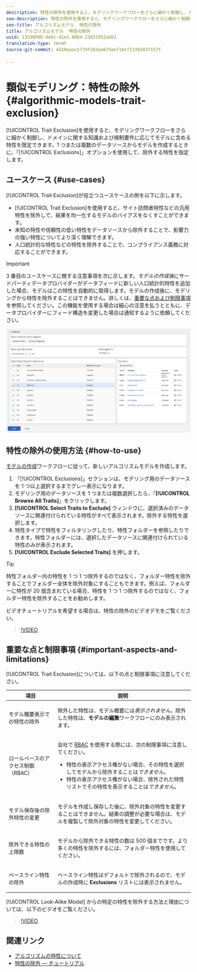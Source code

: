 ```yaml
---
description: 特性の除外を使用すると、モデリングワークフローをさらに細かく制御し、ドメインに関する知識および規制要件に応じてモデルに含める特性を限定できます。1 つまたは複数のデータソースからモデルを作成するときに、「Exclusions」オプションを使用して、除外する特性を指定します。
seo-description: 特性の除外を使用すると、モデリングワークフローをさらに細かく制御し、ドメインに関する知識および規制要件に応じてモデルに含める特性を限定できます。1 つまたは複数のデータソースからモデルを作成するときに、「Exclusions」オプションを使用して、除外する特性を指定します。
seo-title: アルゴリズムモデル  特性の除外
title: アルゴリズムモデル  特性の除外
uuid: 1359800b-6e6c-41e1-88b4-23d31952abb3
translation-type: tm+mt
source-git-commit: 4d10aaac5779f283aa675eef10cf13392837157f

---
```



# 類似モデリング：特性の除外 {#algorithmic-models-trait-exclusion}

[!UICONTROL Trait Exclusion]を使用すると、モデリングワークフローをさらに細かく制御し、ドメインに関する知識および規制要件に応じてモデルに含める特性を限定できます。1 つまたは複数のデータソースからモデルを作成するときに、「[!UICONTROL Exclusions]」オプションを使用して、除外する特性を指定します。

## ユースケース {#use-cases}

[!UICONTROL Trait Exclusion]が役立つユースケースの例を以下に示します。

* [!UICONTROL Trait Exclusion]を使用すると、サイト訪問者特性などの汎用特性を除外して、結果を均一化するモデルのバイアスをなくすことができます。
* 未知の特性や信頼性の低い特性をデータソースから除外することで、影響力の強い特性についてより深く理解できます。
* 人口統計的な特性などの特性を除外することで、コンプライアンス義務に対応することができます。

>[!IMPORTANT]
>
>3 番目のユースケースに関する注意事項を次に示します。*モデルの作成後*&#x200B;にサードパーティデータプロバイダーがデータフィードに新しい人口統計的特性を追加した場合、モデルはこの特性を自動的に取得します。モデルの作成後に、モデリングから特性を除外することはできません。詳しくは、[重要な点および制限事項](../../features/algorithmic-models/trait-exclusion-algo-models.md#important-aspects-and-limitations)を参照してください。この機能を使用する場合は細心の注意を払うとともに、データプロバイダーにフィード構造を変更した場合は通知するように依頼してください。

![](assets/lam_exclude_traits.png)

## 特性の除外の使用方法 {#how-to-use}

[モデルの作成](../../features/algorithmic-models/create-model.md#build-model)ワークフローに従って、新しいアルゴリズムモデルを作成します。

1. 「[!UICONTROL Exclusions]」セクションは、モデリング用のデータソースを 1 つ以上選択するまでグレー表示になります。
2. モデリング用のデータソースを 1 つまたは複数選択したら、「**[!UICONTROL Browse All Traits]**」をクリックします。
3. **[!UICONTROL Select Traits to Exclude]** ウィンドウに、選択済みのデータソースに関連付けられている特性がすべて表示されます。除外する特性を選択します。
4. 特性タイプで特性をフィルタリングしたり、特性フォルダーを参照したりできます。特性フォルダーには、選択したデータソースに関連付けられている特性のみが表示されます。
5. **[!UICONTROL Exclude Selected Traits]** を押します。

>[!TIP]
>
>特性フォルダー内の特性を 1 つ 1 つ除外するのではなく、フォルダー特性を除外することでフォルダー全体を除外対象にすることもできます。例えば、フォルダーに特性が 20 個含まれている場合、特性を 1 つ 1 つ除外するのではなく、フォルダー特性を除外することをお勧めします。

ビデオチュートリアルを希望する場合は、特性の除外のビデオデモをご覧ください。

>[!VIDEO](https://video.tv.adobe.com/v/25569/?quality=12)

## 重要な点と制限事項 {#important-aspects-and-limitations}

[!UICONTROL Trait Exclusion]については、以下の点と制限事項に注意してください。

<table id="table_BA5C3545BC9E4717BD567B00C803AA53"> 
 <thead> 
  <tr> 
   <th colname="col1" class="entry"> 項目 </th> 
   <th colname="col2" class="entry"> 説明 </th>
  </tr> 
 </thead>
 <tbody> 
  <tr> 
   <td colname="col1"> <p>モデル概要表示での特性の除外 </p> </td>
   <td colname="col2"> <p>除外した特性は、モデル概要には<i>表示されません</i>。除外した特性は、<b><span class="uicontrol">モデルの編集</span></b>ワークフローにのみ表示されます。 </p> </td>
  </tr> 
  <tr> 
   <td colname="col1"> <p>ロールベースのアクセス制御（RBAC） </p> </td>
   <td colname="col2"> <p>会社で <a href="../../features/administration/administration-overview.md#administration">RBAC</a> を使用する際には、次の制限事項に注意してください。 </p> <p>
     <ul id="ul_38A4056C235B428C822EA4A353893786"> 
      <li id="li_2624FB35581F4807B8530910D63FFDBF">特性の表示アクセス権がない場合、その特性を選択してモデルから除外することは<i>できません</i>。 </li>
      <li id="li_3FD7A12AAAA8462EA84A760C05F20379">特性の表示アクセス権がない場合、除外された特性リストでその特性を表示することは<i>できません</i>。 </li>
     </ul> </p> </td>
  </tr> 
  <tr> 
   <td colname="col1"> <p>モデル保存後の除外特性の変更 </p> </td>
   <td colname="col2"> <p>モデルを作成し保存した後に、除外対象の特性を変更することはできません。結果の調整が必要な場合は、モデルを複製して除外対象の特性を変更してください。 </p> </td>
  </tr> 
  <tr> 
   <td colname="col1"> <p>除外できる特性の上限数 </p> </td>
   <td colname="col2"> <p>モデルから除外できる特性の数は 500 個までです。より多くの特性を除外するには、フォルダー特性を使用してください。 </p> </td>
  </tr> 
  <tr> 
   <td colname="col1"> <p>ベースライン特性の除外 </p> </td>
   <td colname="col2"> <p>ベースライン特性はデフォルトで除外されるので、モデルの作成時に <b><span class="uicontrol">Exclusions</span></b> リストには表示されません。 </p> </td>
  </tr>
 </tbody>
</table>

[!UICONTROL Look-Alike Model] からの特定の特性を除外する方法と理由については、以下のビデオをご覧ください。

>[!VIDEO](https://video.tv.adobe.com/v/25569/)

## 関連リンク

* [アルゴリズムの特性について](/help/using/features/algorithmic-models/understanding-models.md)
* [特性の除外 — チュートリアル](https://helpx.adobe.com/audience-manager/kt/using/excluding-traits-look-alike-model-feature-video-use.html)
